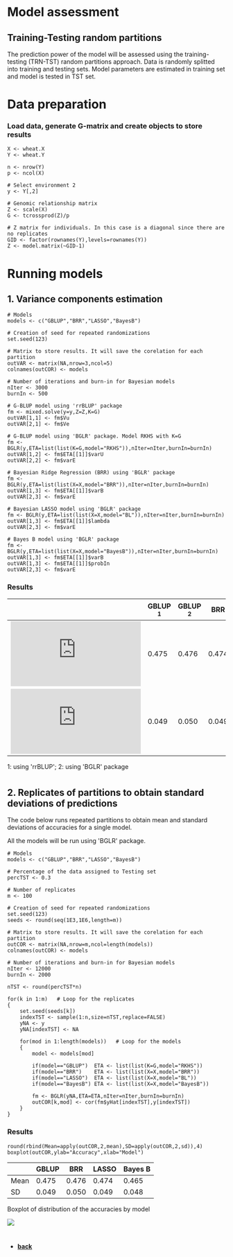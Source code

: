 
# Model assessment
## Training-Testing random partitions
The prediction power of the model will be assessed using the training-testing (TRN-TST) random partitions approach. Data is randomly splitted into training and testing sets. Model parameters are estimated in training set and model is tested in TST set. 

# Data preparation
### Load data, generate G-matrix and create objects to store results
```
X <- wheat.X
Y <- wheat.Y

n <- nrow(Y)
p <- ncol(X)

# Select environment 2
y <- Y[,2]

# Genomic relationship matrix
Z <- scale(X)
G <- tcrossprod(Z)/p

# Z matrix for individuals. In this case is a diagonal since there are no replicates
GID <- factor(rownames(Y),levels=rownames(Y))
Z <- model.matrix(~GID-1)
```

# Running models

## 1. Variance components estimation
```
# Models
models <- c("GBLUP","BRR","LASSO","BayesB")

# Creation of seed for repeated randomizations
set.seed(123)

# Matrix to store results. It will save the corelation for each partition
outVAR <- matrix(NA,nrow=3,ncol=5)
colnames(outCOR) <- models

# Number of iterations and burn-in for Bayesian models
nIter <- 3000
burnIn <- 500

# G-BLUP model using 'rrBLUP' package
fm <- mixed.solve(y=y,Z=Z,K=G) 
outVAR[1,1] <- fm$Vu
outVAR[2,1] <- fm$Ve

# G-BLUP model using 'BGLR' package. Model RKHS with K=G
fm <- BGLR(y,ETA=list(list(K=G,model="RKHS")),nIter=nIter,burnIn=burnIn)
outVAR[1,2] <- fm$ETA[[1]]$varU
outVAR[2,2] <- fm$varE

# Bayesian Ridge Regression (BRR) using 'BGLR' package
fm <- BGLR(y,ETA=list(list(X=X,model="BRR")),nIter=nIter,burnIn=burnIn)
outVAR[1,3] <- fm$ETA[[1]]$varB
outVAR[2,3] <- fm$varE

# Bayesian LASSO model using 'BGLR' package
fm <- BGLR(y,ETA=list(list(X=X,model="BL")),nIter=nIter,burnIn=burnIn)
outVAR[1,3] <- fm$ETA[[1]]$lambda
outVAR[2,3] <- fm$varE

# Bayes B model using 'BGLR' package
fm <- BGLR(y,ETA=list(list(X=X,model="BayesB")),nIter=nIter,burnIn=burnIn)
outVAR[1,3] <- fm$ETA[[1]]$varB
outVAR[1,3] <- fm$ETA[[1]]$probIn
outVAR[2,3] <- fm$varE

```

### Results

|       |GBLUP <sup>1</sup>  | GBLUP <sup>2</sup>  | BRR  | LASSO | Bayes B |
|-------|------|------|------|------|------|
|![](https://latex.codecogs.com/gif.latex?%5Csigma%5E2_u) | 0.475  | 0.476  | 0.474 | 0.465 |  |
|![](https://latex.codecogs.com/gif.latex?%5Csigma%5E2_%5Cvarepsilon)  | 0.049 | 0.050 | 0.049 | 0.048 | |

1: using 'rrBLUP'; 2: using 'BGLR' package

#
## 2. Replicates of partitions to obtain standard deviations of predictions
The code below runs repeated partitions to obtain mean and standard deviations of accuracies for a single model.

All the models will be run using 'BGLR' package.

```
# Models
models <- c("GBLUP","BRR","LASSO","BayesB")

# Percentage of the data assigned to Testing set
percTST <- 0.3

# Number of replicates
m <- 100

# Creation of seed for repeated randomizations
set.seed(123)
seeds <- round(seq(1E3,1E6,length=m))

# Matrix to store results. It will save the corelation for each partition
outCOR <- matrix(NA,nrow=m,ncol=length(models))
colnames(outCOR) <- models

# Number of iterations and burn-in for Bayesian models
nIter <- 12000
burnIn <- 2000

nTST <- round(percTST*n)

for(k in 1:m)   # Loop for the replicates
{
    set.seed(seeds[k])
    indexTST <- sample(1:n,size=nTST,replace=FALSE)
    yNA <- y
    yNA[indexTST] <- NA

    for(mod in 1:length(models))   # Loop for the models
    {
        model <- models[mod]
        
        if(model=="GBLUP")  ETA <- list(list(K=G,model="RKHS"))
        if(model=="BRR")    ETA <- list(list(X=X,model="BRR"))
        if(model=="LASSO")  ETA <- list(list(X=X,model="BL"))
        if(model=="BayesB") ETA <- list(list(X=X,model="BayesB"))

        fm <- BGLR(yNA,ETA=ETA,nIter=nIter,burnIn=burnIn)
        outCOR[k,mod] <- cor(fm$yHat[indexTST],y[indexTST])
    }
}
```

### Results
```
round(rbind(Mean=apply(outCOR,2,mean),SD=apply(outCOR,2,sd)),4)
boxplot(outCOR,ylab="Accuracy",xlab="Model")
```

|       |GBLUP  | BRR  | LASSO | Bayes B |
|-------|-------|--------|------|-------|
|Mean | 0.475  | 0.476  | 0.474 | 0.465 |
|SD  | 0.049 | 0.050 | 0.049 | 0.048 |

Boxplot of distribution of the accuracies by model

![](https://github.com/MarcooLopez/Genomic-Selection/blob/master/boxplot1.png)

#
* **[back](https://github.com/MarcooLopez/Genomic-Selection-Demo/blob/master/README.md)**
